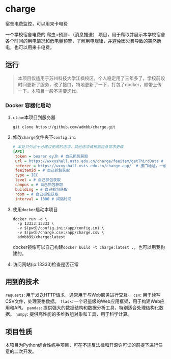 # charge
宿舍电费监控，可以用来卡电费

一个学校宿舍电费的 爬虫+预测+（消息推送） 项目，用于爬取并展示本学校宿舍各个时间的用电情况和低电量预警，了解用电规律，并避免因欠费导致的突然断电，也可以用来卡电费。

## 运行

> 本项目仅适用于苏州科技大学江枫校区，个人稳定用了三年多了，学校前段时间更新了服务，改了接口，特地更新了一下，打包了docker，顺带上传一下。本项目一般不需要迭代。

### Docker 容器化启动

1. `clone`本项目到服务器
   ```shell
   git clone https://github.com/admbb/charge.git
   ```
2. 修改`charge`文件夹下`config.ini`
   ```ini
   # 本处只列出十分建议更改的选项，其他选项请根据自身需求更改
   [API]
    token = bearer eyJh # 自己抓包获取
    url = https://wxxyshall.usts.edu.cn/charge/feeitem/getThirdData # 接口地址，一般无需更改
    referer = https://wxxyshall.usts.edu.cn/charge-app/  # 接口地址，一般无需更改
    feeitemid = # 自己抓包获取
    type = IEC
    level = # 自己抓包获取
    campus = # 自己抓包获取
    building = # 自己抓包获取
    room = # 自己抓包获取
    interval = 1800 # 间隔时间
   ```
   
3. 使用`docker`启动本项目
   ```shell
   docker run -d \
     -p 13333:13333 \
     -v $(pwd)/config.ini:/app/config.ini \
     -v $(pwd)/charge.csv:/app/charge.csv \
     admbb99/charge:latest
   ```
   docker镜像可以自己构建`docker build -t charge:latest .`，也可以用我构建的。

4. 访问网站(ip:13333)检查是否正常

## 用到的技术
`requests`: 用于发送HTTP请求，通常用于与Web服务进行交互。
`csv`: 用于读写CSV文件，处理表格数据。
`flask`: 一个轻量级的Web应用框架，用于构建Web应用和API。
`pandas`: 提供强大的数据结构和数据分析工具，特别适合处理结构化数据。
`numpy`: 提供高性能的多维数组对象和工具，用于科学计算。

## 项目性质

本项目为Python综合性练手项目，可在不违反法律和开源许可证的前提下进行任意的二次开发。
